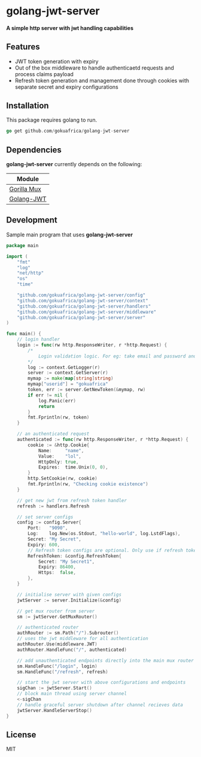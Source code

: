 # golang-jwt-server
#### A simple http server with jwt handling capabilities


## Features

- JWT token generation with expiry
- Out of the box middleware to handle authenticaetd requests and process claims payload
- Refresh token generation and management done through cookies with separate secret and expiry configurations

## Installation

This package requires golang to run.

```go
go get github.com/gokuafrica/golang-jwt-server
```


## Dependencies

**golang-jwt-server** currently depends on the following:

| Module |
| ------ |
| [Gorilla Mux](https://github.com/gorilla/mux) |
| [Golang-JWT](https://github.com/golang-jwt/jwt) |

## Development

Sample main program that uses **golang-jwt-server**

```go
package main

import (
	"fmt"
	"log"
	"net/http"
	"os"
	"time"

	"github.com/gokuafrica/golang-jwt-server/config"
	"github.com/gokuafrica/golang-jwt-server/context"
	"github.com/gokuafrica/golang-jwt-server/handlers"
	"github.com/gokuafrica/golang-jwt-server/middleware"
	"github.com/gokuafrica/golang-jwt-server/server"
)

func main() {
	// login handler
	login := func(rw http.ResponseWriter, r *http.Request) {
		/*
			Login validation logic. For eg: take email and password and verify in database.
		*/
		log := context.GetLogger(r)
		server := context.GetServer(r)
		mymap := make(map[string]string)
		mymap["userid"] = "gokuafrica"
		token, err := server.GetNewToken(&mymap, rw)
		if err != nil {
			log.Panic(err)
			return
		}
		fmt.Fprintln(rw, token)
	}

	// an authenticated request
	authenticated := func(rw http.ResponseWriter, r *http.Request) {
		cookie := &http.Cookie{
			Name:     "name",
			Value:    "lol",
			HttpOnly: true,
			Expires:  time.Unix(0, 0),
		}
		http.SetCookie(rw, cookie)
		fmt.Fprintln(rw, "Checking cookie existence")
	}

	// get new jwt from refresh token handler
	refresh := handlers.Refresh

	// set server configs
	config := config.Server{
		Port:   "9090",
		Log:    log.New(os.Stdout, "hello-world", log.LstdFlags),
		Secret: "My Secret",
		Expiry: 600,
		// Refresh token configs are optional. Only use if refresh token to be used.
		RefreshToken: &config.RefreshToken{
			Secret: "My Secret1",
			Expiry: 86400,
			Https:  false,
		},
	}

	// initialise server with given configs
	jwtServer := server.Initialize(&config)

	// get mux router from server
	sm := jwtServer.GetMuxRouter()

	// authenticated router
	authRouter := sm.Path("/").Subrouter()
	// uses the jwt middleware for all authentication
	authRouter.Use(middleware.JWT)
	authRouter.HandleFunc("/", authenticated)

	// add unauthenticated endpoints directly into the main mux router
	sm.HandleFunc("/login", login)
	sm.HandleFunc("/refresh", refresh)

	// start the jwt server with above configurations and endpoints
	sigChan := jwtServer.Start()
	// block main thread using server channel
	<-sigChan
	// handle graceful server shutdown after channel recieves data
	jwtServer.HandleServerStop()
}
```

## License

MIT